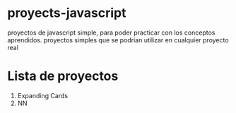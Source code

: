 # proyects-javascript

proyectos de javascript simple, para poder practicar con los conceptos aprendidos. proyectos simples que se podrian utilizar en cualquier proyecto real


# Lista de proyectos

1. Expanding Cards
2. NN
